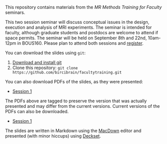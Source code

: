 This repository contains materials from the _MR Methods Training for Faculty_ seminars.

This two session seminar will discuss conceptual issues in the design, execution and analysis of MRI experiments. The seminar is intended for faculty, although graduate students and postdocs are welcome to attend if space permits. The seminar will be held on September 8th and 22nd, 10am-12pm in BOUS160. Please plan to attend both sessions and [register](http://birc.uconn.edu/2017/08/08/mr-methods-training-for-faculty/).



You can download the slides using `git`:

1. [Download and install git](https://git-scm.com/book/en/v2/Getting-Started-Installing-Git)
2. Clone this repository: 
`git clone https://github.com/bircibrain/facultytraining.git`

You can also download PDFs of the slides, as they were presented:

- [Session 1](https://github.com/bircibrain/facultytraining/raw/v1.0/MRTraining1.pdf) 

The PDFs above are tagged to preserve the version that was actually presented and may differ from the current versions. Current versions of the PDFs can also be downloaded.

- [Session 1](https://github.com/bircibrain/facultytraining/raw/master/MRTraining1.pdf)

 
 
The slides are written in Markdown using the [MacDown](http://macdown.uranusjr.com) editor and presented (with minor hiccups) using [Deckset](https://www.decksetapp.com). 



